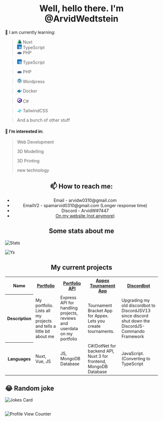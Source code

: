 
<h1 align="center">Well, hello there. I'm @ArvidWedtstein</h1>

🌱 I am currently learning:

<blockquote>
<img width="15"src="icons/nuxt.png" /> Nuxt<br>
<img width="15"src="icons/typescript.png" /> TypeScript<br>
<img width="15"src="icons/php.png" /> PHP<br>
</blockquote>
<blockquote><img width="15"src="icons/typescript.png" /> TypeScript</blockquote>
<blockquote><img width="15"src="icons/php.png" /> PHP</blockquote>
<blockquote><img width="15"src="icons/wordpress.png" /> Wordpress</blockquote>
<blockquote><img width="15"src="icons/docker.png" /> Docker</blockquote>
<blockquote><img width="15"src="icons/csharp.png" /> C#</blockquote>
<blockquote><img width="15"src="icons/tailwind.png" /> TailwindCSS</blockquote>
<blockquote>And a bunch of other stuff</blockquote>




#### 👀 I’m interested in:
> Web Development
> 
> 3D Modelling
> 
> 3D Printing
>
> new technology

<h2 align="center">📫 How to reach me: </h6>
<ul align="center">
  <li align="center">Email - arvidw0310@gmail.com</li>
  <li align="center">EmailV2 - spamarvid0310@gmail.com (Longer response time)</li>
  <li align="center">Discord - ArvidW#7447</li>
  <li align="center"><a href="https://nuxtarvidw.netlify.app">On my website (not anymore)</a></li>
</ul>



<h2 align="center">Some stats about me</h2>

![Stats](https://github-readme-stats.vercel.app/api?username=ArvidWedtstein&show_icons=true&count_private=true&theme=dark)

![Ys](https://github-readme-stats.vercel.app/api/top-langs/?username=arvidwedtstein&theme=dark)


<h2 align="center">My current projects</h2>

<table align="center">
  <tr>
    <th>Name</th>
    <th><a href="https://github.com/ArvidWedtstein/Nuxt-Website">Portfolio</a></th>
    <th><a href="https://github.com/ArvidWedtstein/Website-API">Portfolio API</a></th>
    <th><a href="https://github.com/appex/appex-tournaments">Appex Tournament App</a></th>
    <th><a href="https://github.com/ArvidWedtstein/DiscordbotV13">Discordbot</a></th>
  </tr>
  <tr>
    <th>Description</th>
    <td>My portfolio. Lists all my projects and tells a little bit about me</td>
    <td>Express API for handling projects, reviews and userdata on my portfolio</td>
    <td>Tournament Bracket App for Appex. Lets you create tournaments.</td>
    <td>Upgrading my old discordbot to DiscordJSV13 since discord shut down the DiscordJS-Commando Framework</td>
  </tr>
  <tr>
    <th>Languages</th>
    <td>Nuxt, Vue, JS</td>
    <td>JS, MongoDB Database</td>
    <td>C#/DotNet for backend API, Nuxt 3 for frontend, MongoDB Database</td>
    <td>JavaScript. (Converting to TypeScript</td>
  </tr>
</table>


## 😂 Random joke
![Jokes Card](https://readme-jokes.vercel.app/api)
##
![Profile View Counter](https://komarev.com/ghpvc/?username=arvidwedtstein)

